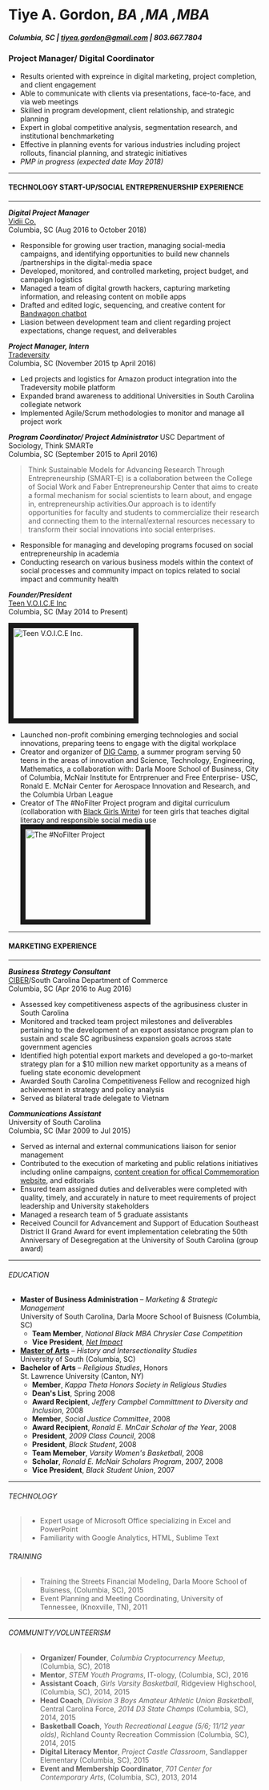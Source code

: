 # Tiye A. Gordon, _BA ,MA ,MBA_
##### Columbia, SC | tiyea.gordon@gmail.com | 803.667.7804 
>
>
>
### Project Manager/ Digital Coordinator 
* Results oriented with expreince in digital marketing, project completion, and client engagement
* Able to communicate with clients via presentations, face-to-face, and via web meetings
* Skilled in program development, client relationship, and strategic planning
* Expert in global competitive analysis, segmentation research, and institutional benchmarketing
* Effective in planning events for various industries including project rollouts, financial planning, and strategic initiatives
* _PMP in progress (expected date May 2018)_
___
#### TECHNOLOGY START-UP/SOCIAL ENTREPRENUERSHIP EXPERIENCE
___
>
>
>
**_Digital Project Manager_**  
[Vidii Co.](https://www.vidii.co/)  
Columbia, SC (Aug 2016 to October 2018)  
* Responsible for growing user traction, managing social-media campaigns, and identifying opportunities to build new channels /partnerships in the digital-media space
* Developed, monitored, and controlled marketing, project budget, and campaign logistics
* Managed a team of digital growth hackers, capturing marketing information, and releasing content on mobile apps
* Drafted and edited logic, sequencing, and creative content for [Bandwagon chatbot](link:https://www.facebook.com/TheBandwagonFanClub/)
* Liasion between development team and client regarding project expectations, change request, and deliverables
>
>
**_Project Manager, Intern_**  
[Tradeversity](https://www.tradeversity.com/)  
Columbia, SC (November 2015 tp April 2016)  
* Led projects and logistics for Amazon product integration into the Tradeversity mobile platform 
* Expanded brand awareness to additional Universities in South Carolina collegiate network 
* Implemented Agile/Scrum methodologies to monitor and manage all project work 
>
>
**_Program Coordinator/ Project Administrator_** 
USC Department of Sociology, Think SMARTe  
Columbia, SC (September 2015 to April 2016) 
> Think Sustainable Models for Advancing Research Through Entrepreneurship (SMART-E) is a collaboration between the College of Social Work and Faber Entrepreneurship Center that aims to create a formal mechanism for social scientists to learn about, and engage in, entrepreneurship activities.Our approach is to identify opportunities for faculty and students to commercialize their research and connecting them to the internal/external resources necessary to transform their social innovations into social enterprises. 
* Responsible for managing and developing programs focused on social entrepreneurship in academia 
* Conducting research on various business models within the context of social processes and community impact on topics related to social impact and community health   
> 
>
**_Founder/President_**  
[Teen V.O.I.C.E Inc](https://www.facebook.com/teenvoiceinc/)   
Columbia, SC (May 2014 to Present)  
>
<a href="https://youtu.be/wL6FRL0B-Ig?t=18=YOUTUBE_VIDEO_ID_HERE
" target="_blank"><img src="https://roniayalla.files.wordpress.com/2015/03/voice-inc-one-pager-final2.jpg" 
alt="Teen V.O.I.C.E Inc." width="240" height="180" border="10" /></a>
* Launched non-profit combining emerging technologies and social innovations, preparing teens to engage with the digital workplace  
* Creator and organizer of [DIG Camp](link:http://digcamp.weebly.com/), a summer program serving 50 teens in the areas of innovation and Science, Technology, Engineering, Mathematics, a collaboration with: Darla Moore School of Business, City of Columbia, McNair Institute for Entrprenuer and Free Enterprise- USC, Ronald E. McNair Center for Aerospace Innovation and Research, and the Columbia Urban League  
* Creator of The #NoFilter Project program and digital curriculum (collaboration with [Black Girls Write](http://www.blackgirlswrite.com/)) for teen girls that teaches digital literacy and responsible social media use  
<a href="https://www.youtube.com/watch?v=MV5G8U1DnDk=YOUTUBE_VIDEO_ID_HERE
" target="_blank"><img src="http://theminorityeye.com/wp-content/uploads/2014/06/nofilter1.jpg" 
alt="The #NoFilter Project" width="240" height="180" border="10" /></a>   
>
>
___
#### MARKETING EXPERIENCE
___
>
>
>
**_Business Strategy Consultant_**  
[CIBER](https://sc.edu/study/colleges_schools/moore/academic_departments_and_research/academic_departments/international_business/ciber/index.php)/South Carolina Department of Commerce   
Columbia, SC (Apr 2016 to Aug 2016)  
* Assessed key competitiveness aspects of the agribusiness cluster in South Carolina 
*  Monitored and tracked team project milestones and deliverables pertaining to the development of an export assistance program plan to
sustain and scale SC agribusiness expansion goals across state government agencies 
*  Identified high potential export markets and developed a go-to-market strategy plan for a $10 million new market opportunity as a means of fueling state economic development 
*  Awarded South Carolina Competitiveness Fellow and recognized high achievement in strategy and policy analysis 
*  Served as bilateral trade delegate to Vietnam 
>
>
>
**_Communications Assistant_**  
University of South Carolina  
Columbia, SC (Mar 2009 to Jul 2015)    
* Served as internal and external communications liaison for senior management 
* Contributed to the execution of marketing and public relations initiatives including online campaigns, [content creation for offical Commemoration website](http://www.sc.edu/desegregation/), and editorials 
* Ensured team assigned duties and deliverables were completed with quality, timely, and accurately in nature to meet requirements of project leadership and University stakeholders
* Managed a research team of 5 graduate assistants
* Received Council for Advancement and Support of Education Southeast District II Grand Award for event implementation celebrating the
50th Anniversary of Desegregation at the University of South Carolina (group award) 
>
>
>
***
 ###### EDUCATION 
 * **Master of Business Administration** – _Marketing & Strategic Management_  
 University of South Carolina, Darla Moore School of Buisness (Columbia, SC)
   * **Team Member**, _National Black MBA Chrysler Case Competition_
   * **Vice President**, [_Net Impact_ ](https://www.netimpact.org/)
 * **[Master of Arts](https://scholarcommons.sc.edu/etd/3636/)** – _History and Intersectionality Studies_   
 University of South (Columbia, SC)  
 * **Bachelor of Arts** – _Religious Studies_, Honors  
 St. Lawrence University (Canton, NY)  
   * **Member**, _Kappa Theta Honors Society in Religious Studies_
   * **Dean's List**, Spring 2008 
   * **Award Recipient**, _Jeffery Campbel Committment to Diversity and Inclusion_, 2008  
   * **Member**, _Social Justice Committee_, 2008      
   * **Award Recipient**, _Ronald E. MnCair Scholar of the Year_, 2008 
   * **President**, _2009 Class Council_, 2008  
   * **President**, _Black Student_, 2008  
   * **Team Memeber**, _Varsity Women's Basketball_, 2008
   * **Scholar**, _Ronald E. McNair Scholars Program_, 2007, 2008   
   * **Vice President**, _Black Student Union_, 2007    
******
###### TECHNOLOGY 
> * Expert usage of Microsoft Office specializing in Excel and PowerPoint  
> * Familiarity with Google Analytics, HTML, Sublime Text  
###### TRAINING
> * Training the Streets Financial Modeling, Darla Moore School of Buisness, (Columbia, SC), 2015    
> * Event Planning and Meeting Coordinating, University of Tennessee, (Knoxville, TN), 2011   
***
 ###### COMMUNITY/VOLUNTEERISM
> * **Organizer/ Founder**, _Columbia Cryptocurrency Meetup_, (Columbia, SC), 2018  
> * **Mentor**, _STEM Youth Programs_, IT-ology, (Columbia, SC), 2016   
> * **Assistant Coach**, _Girls Varsity Basketball_, Ridgeview Highschool, (Columbia, SC), 2014, 2015    
> * **Head Coach**, _Division 3 Boys Amateur Athletic Union Basketball_, Central Carolina Force, _2014 D3 State Champs_ (Columbia, SC), 2014, 2015  
> * **Basketball Coach**, _Youth Recreational League (5/6; 11/12 year olds)_, Richland County Recreation Commission (Columbia, SC), 2014, 2015   
> * **Digital Literacy Mentor**, _Project Castle Classroom_, Sandlapper Elementary (Columbia, SC), 2015  
> * **Event and Membership Coordinator**, _701 Center for Contemporary Arts_, (Columbia, SC), 2013, 2014   

